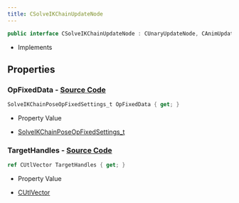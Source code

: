 ```yaml
---
title: CSolveIKChainUpdateNode
---
```


```csharp
public interface CSolveIKChainUpdateNode : CUnaryUpdateNode, CAnimUpdateNodeBase, ISchemaClass<CAnimUpdateNodeBase>, ISchemaClass<CUnaryUpdateNode>, ISchemaClass<CSolveIKChainUpdateNode>, ISchemaField, ISchemaClass, INativeHandle
```

- Implements

## Properties

### **OpFixedData** - [Source Code](https://github.com/swiftly-solution/swiftlys2/blob/main/managed/src/SwiftlyS2.Generated/Schemas/Interfaces/CSolveIKChainUpdateNode.cs#L19)

```csharp
SolveIKChainPoseOpFixedSettings_t OpFixedData { get; }
```

- Property Value

- [SolveIKChainPoseOpFixedSettings_t](/docs/api/shared/schemadefinitions/solveikchainposeopfixedsettings_t)

### **TargetHandles** - [Source Code](https://github.com/swiftly-solution/swiftlys2/blob/main/managed/src/SwiftlyS2.Generated/Schemas/Interfaces/CSolveIKChainUpdateNode.cs#L17)

```csharp
ref CUtlVector TargetHandles { get; }
```

- Property Value

- [CUtlVector](/docs/api/)

